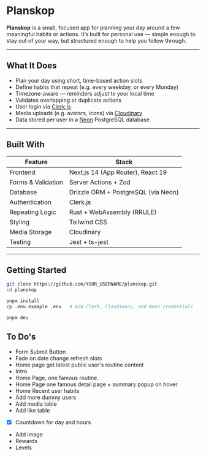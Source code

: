 # Planskop

**Planskop** is a small, focused app for planning your day around a few meaningful habits or actions. It’s built for personal use — simple enough to stay out of your way, but structured enough to help you follow through.

---

## What It Does

- Plan your day using short, time-based action slots
- Define habits that repeat (e.g. every weekday, or every Monday)
- Timezone-aware — reminders adjust to your local time
- Validates overlapping or duplicate actions
- User login via [Clerk.js](https://clerk.dev)
- Media uploads (e.g. avatars, icons) via [Cloudinary](https://cloudinary.com/)
- Data stored per user in a [Neon](https://neon.tech/) PostgreSQL database

---

## Built With

| Feature            | Stack                               |
| ------------------ | ----------------------------------- |
| Frontend           | Next.js 14 (App Router), React 19   |
| Forms & Validation | Server Actions + Zod                |
| Database           | Drizzle ORM + PostgreSQL (via Neon) |
| Authentication     | Clerk.js                            |
| Repeating Logic    | Rust + WebAssembly (RRULE)          |
| Styling            | Tailwind CSS                        |
| Media Storage      | Cloudinary                          |
| Testing            | Jest + ts-jest                      |

---

## Getting Started

```bash
git clone https://github.com/YOUR_USERNAME/planskop.git
cd planskop

pnpm install
cp .env.example .env   # Add Clerk, Cloudinary, and Neon credentials

pnpm dev
```

## To Do's

- Form Submit Button
- Fade on date change refresh slots
- Home page get latest public user's routine content
- Intro
- Home Page, one famous routine.
- Home Page one famous detail page + summary popup on hover
- Home Recent user habits
- Add more dummy users
- Add media table
- Add like table
- [X] Countdown for day and hours
- Add image
- Rewards
- Levels
